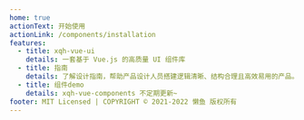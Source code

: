 ```yaml
---
home: true
actionText: 开始使用
actionLink: /components/installation
features:
  - title: xqh-vue-ui
    details: 一套基于 Vue.js 的高质量 UI 组件库
  - title: 指南
    details: 了解设计指南，帮助产品设计人员搭建逻辑清晰、结构合理且高效易用的产品。
  - title: 组件demo
    details: xqh-vue-components 不定期更新~
footer: MIT Licensed | COPYRIGHT © 2021-2022 懒鱼 版权所有
---
```

